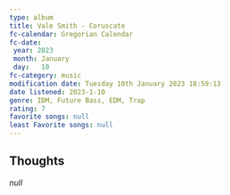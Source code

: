 ```yaml
---
type: album
title: Vale Smith - Coruscate
fc-calendar: Gregorian Calendar
fc-date: 
 year: 2023
 month: January
 day:   10
fc-category: music
modification date: Tuesday 10th January 2023 18:59:13
date listened: 2023-1-10 
genre: IDM, Future Bass, EDM, Trap
rating: 7
favorite songs: null
least Favorite songs: null
---
```

## Thoughts

_null_

